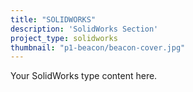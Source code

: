 ```yaml
---
title: "SOLIDWORKS"
description: 'SolidWorks Section'
project_type: solidworks
thumbnail: "p1-beacon/beacon-cover.jpg"
---
```


Your SolidWorks type content here.
